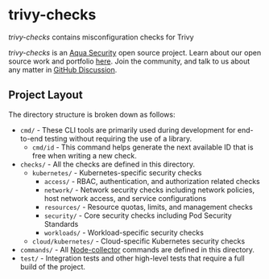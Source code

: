 # trivy-checks

_trivy-checks_ contains misconfiguration checks for Trivy

_trivy-checks_ is an [Aqua Security](https://aquasec.com) open source project.
Learn about our open source work and portfolio [here](https://www.aquasec.com/products/open-source-projects/).
Join the community, and talk to us about any matter in [GitHub Discussion](https://github.com/aquasecurity/trivy/discussions).

## Project Layout

The directory structure is broken down as follows:

- `cmd/` - These CLI tools are primarily used during development for end-to-end testing without requiring the use of a library.
  - `cmd/id` - This command helps generate the next available ID that is free when writing a new check.
- `checks/` - All the checks are defined in this directory.
  - `kubernetes/` - Kubernetes-specific security checks
    - `access/` - RBAC, authentication, and authorization related checks
    - `network/` - Network security checks including network policies, host network access, and service configurations
    - `resources/` - Resource quotas, limits, and management checks
    - `security/` - Core security checks including Pod Security Standards
    - `workloads/` - Workload-specific security checks
  - `cloud/kubernetes/` - Cloud-specific Kubernetes security checks
- `commands/` - All [Node-collector](https://github.com/aquasecurity/k8s-node-collector) commands are defined in this directory.
- `test/` - Integration tests and other high-level tests that require a full build of the project.
